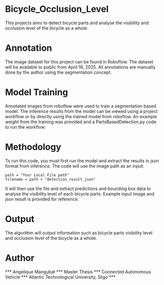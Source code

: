 # Bicycle_Occlusion_Level
This projects aims to detect bicycle parts and analyse the visibility and occlusion level of the bicycle as a whole.

# Annotation
The image dataset for this project can be found in Roboflow. The dataset will be available to public from April 18, 2025. All annotations are manually done by the author using the segmentation concept.

# Model Training
Annotated images from roboflow were used to train a segmentation based model. The inference results from the model can be viewed using a project workflow or by directly using the trained model from roboflow.
An example weight from the training was provided and a PartsBasedDetection.py code to run the workflow.

# Methodology
To run this code, you must first run the model and extract the results in json format from inference. The code will use the image path as an input:

	path = "Your Local File path"
	filename = path + "detection_result.json"

It will then use the file and extract predictions and bounding box data to analyse the visibility level of each bicycle parts.
Example input image and json result is provided for reference.

# Output
The algorithm will output information such as bicycle parts visibility level and occlusion level of the bicycle as a whole.


  
  
  



# Author
*** Angelique Mangubat *** Master Thesis *** Connected Autonomous Vehicle *** Atlantic Technological University, Sligo *** 
